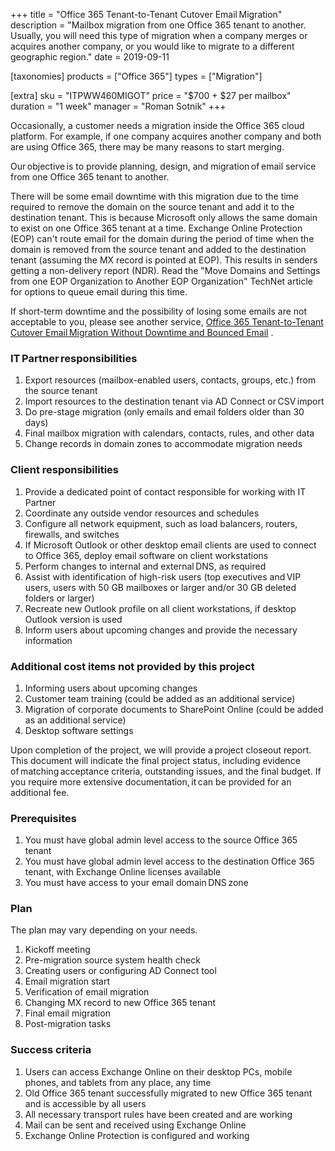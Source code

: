 +++
title = "Office 365 Tenant-to-Tenant Cutover Email Migration"
description = "Mailbox migration from one Office 365 tenant to another. Usually, you will need this type of migration when a company merges or acquires another company, or you would like to migrate to a different geographic region."
date = 2019-09-11

[taxonomies]
products = ["Office 365"]
types = ["Migration"]

[extra]
sku = "ITPWW460MIGOT"
price = "$700 + $27 per mailbox"
duration = "1 week"
manager = "Roman Sotnik"
+++

Occasionally, a customer needs a migration inside the Office 365 cloud
platform. For example, if one company acquires another company and both
are using Office 365, there may be many reasons to start merging. 

Our objective is to provide planning, design, and migration of email
service from one Office 365 tenant to another. 

There will be some email downtime with this migration due to the time
required to remove the domain on the source tenant and add it to the
destination tenant. This is because Microsoft only allows the same
domain to exist on one Office 365 tenant at a time. Exchange Online
Protection (EOP) can't route email for the domain during the
period of time when the domain is removed from the source tenant and
added to the destination tenant (assuming the MX record is pointed at
EOP). This results in senders getting a non-delivery report
(NDR). Read the "Move Domains and Settings from one EOP
Organization to Another EOP Organization" TechNet article for
options to queue email during this time.

If short-term downtime and the possibility of losing some emails are not
acceptable to you, please see another service, [Office 365
Tenant-to-Tenant Cutover Email Migration Without Downtime and Bounced
Email](https://o365hq.com/services/office-365-tenant-to-tenant-cutover-emai-migration-without-downtime-and-bounced-email)
.

### IT Partner responsibilities

1.  Export resources (mailbox-enabled users, contacts, groups, etc.)
    from the source tenant
2.  Import resources to the destination tenant via AD Connect
    or CSV import
3.  Do pre-stage migration (only emails and email folders older than 30
    days)
4.  Final mailbox migration with calendars, contacts, rules, and other
    data
5.  Change records in domain zones to accommodate migration needs

### Client responsibilities

1.  Provide a dedicated point of contact responsible for working with IT
    Partner
2.  Coordinate any outside vendor resources and schedules
3.  Configure all network equipment, such as load balancers, routers,
    firewalls, and switches
4.  If Microsoft Outlook or other desktop email clients are used to
    connect to Office 365, deploy email software on client workstations
5.  Perform changes to internal and external DNS, as required
6.  Assist with identification of high-risk users (top executives
    and VIP users, users with 50 GB mailboxes or larger and/or
    30 GB deleted folders or larger)
7.  Recreate new Outlook profile on all client workstations, if desktop
    Outlook version is used
8.  Inform users about upcoming changes and provide the necessary
    information

### Additional cost items not provided by this project

1.  Informing users about upcoming changes
2.  Сustomer team training (could be added as an additional service)
3.  Migration of corporate documents to SharePoint Online (could be
    added as an additional service)
4.  Desktop software settings

Upon completion of the project, we will provide a project closeout
report. This document will indicate the final project status, including
evidence of matching acceptance criteria, outstanding issues, and the
final budget. If you require more extensive documentation, it can be
provided for an additional fee.  

### Prerequisites

1.  You must have global admin level access to the source Office 365
    tenant
2.  You must have global admin level access to the destination Office
    365 tenant, with Exchange Online licenses available
3.  You must have access to your email domain DNS zone

### Plan

The plan may vary depending on your needs.

1.  Kickoff meeting
2.  Pre-migration source system health check
3.  Creating users or configuring AD Connect tool
4.  Email migration start
5.  Verification of email migration
6.  Changing MX record to new Office 365 tenant
7.  Final email migration
8.  Post-migration tasks

### Success criteria

1.  Users can access Exchange Online on their desktop PCs, mobile phones,
    and tablets from any place, any time
2.  Old Office 365 tenant successfully migrated to new Office 365 tenant
    and is accessible by all users
3.  All necessary transport rules have been created and are working
4.  Mail can be sent and received using Exchange Online
5.  Exchange Online Protection is configured and working
